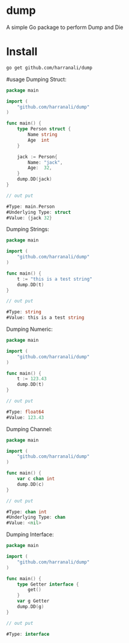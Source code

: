 # dump
A simple Go package to perform Dump and Die

# Install
```bash
go get github.com/harranali/dump
```

#usage 
Dumping Struct:
```go
package main

import (
	"github.com/harranali/dump"
)

func main() {
	type Person struct {
		Name string
		Age  int
	}

	jack := Person{
		Name: "jack",
		Age:  32,
	}
	dump.DD(jack)
}

// out put

#Type: main.Person
#Underlying Type: struct
#Value: {jack 32}
```


Dumping Strings:
```go
package main

import (
	"github.com/harranali/dump"
)

func main() {
	t := "this is a test string"
	dump.DD(t)
}

// out put

#Type: string
#Value: this is a test string
```

Dumping Numeric:
```go
package main

import (
	"github.com/harranali/dump"
)

func main() {
	t := 123.43
	dump.DD(t)
}

// out put

#Type: float64
#Value: 123.43
```

Dumping Channel:
```go
package main

import (
	"github.com/harranali/dump"
)

func main() {
	var c chan int
	dump.DD(c)
}

// out put

#Type: chan int
#Underlying Type: chan
#Value: <nil>
```

Dumping Interface:
```go
package main

import (
	"github.com/harranali/dump"
)

func main() {
	type Getter interface {
		get()
	}
	var g Getter
	dump.DD(g)
}

// out put

#Type: interface
```
